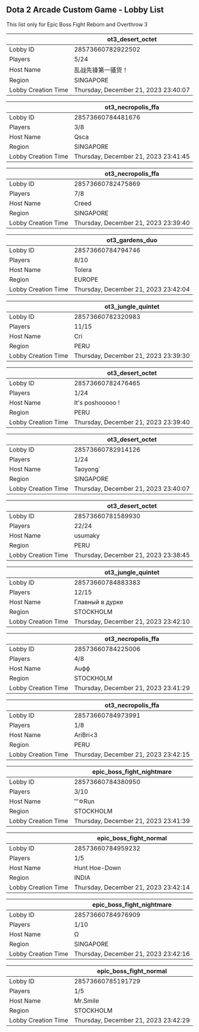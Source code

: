 ## Dota 2 Arcade Custom Game - Lobby List

This list only for Epic Boss Fight Reborn and Overthrow 3

|  | ot3_desert_octet |
| ------ | ------ |
| Lobby ID | 28573660782922502 |
| Players | 5/24 |
| Host Name | 乱战先锋第一骚货！ |
| Region | SINGAPORE |
| Lobby Creation Time | Thursday, December 21, 2023 23:40:07 |


|  | ot3_necropolis_ffa |
| ------ | ------ |
| Lobby ID | 28573660784481676 |
| Players | 3/8 |
| Host Name | Qsca |
| Region | SINGAPORE |
| Lobby Creation Time | Thursday, December 21, 2023 23:41:45 |


|  | ot3_necropolis_ffa |
| ------ | ------ |
| Lobby ID | 28573660782475869 |
| Players | 7/8 |
| Host Name | Creed |
| Region | SINGAPORE |
| Lobby Creation Time | Thursday, December 21, 2023 23:39:40 |


|  | ot3_gardens_duo |
| ------ | ------ |
| Lobby ID | 28573660784794746 |
| Players | 8/10 |
| Host Name | Tolera |
| Region | EUROPE |
| Lobby Creation Time | Thursday, December 21, 2023 23:42:04 |


|  | ot3_jungle_quintet |
| ------ | ------ |
| Lobby ID | 28573660782320983 |
| Players | 11/15 |
| Host Name | Cri |
| Region | PERU |
| Lobby Creation Time | Thursday, December 21, 2023 23:39:30 |


|  | ot3_desert_octet |
| ------ | ------ |
| Lobby ID | 28573660782476465 |
| Players | 1/24 |
| Host Name | It's poshooooo ! |
| Region | PERU |
| Lobby Creation Time | Thursday, December 21, 2023 23:39:40 |


|  | ot3_desert_octet |
| ------ | ------ |
| Lobby ID | 28573660782914126 |
| Players | 1/24 |
| Host Name | Taoyong` |
| Region | SINGAPORE |
| Lobby Creation Time | Thursday, December 21, 2023 23:40:07 |


|  | ot3_desert_octet |
| ------ | ------ |
| Lobby ID | 28573660781589930 |
| Players | 22/24 |
| Host Name | usumaky |
| Region | PERU |
| Lobby Creation Time | Thursday, December 21, 2023 23:38:45 |


|  | ot3_jungle_quintet |
| ------ | ------ |
| Lobby ID | 28573660784883383 |
| Players | 12/15 |
| Host Name | Главный в дурке |
| Region | STOCKHOLM |
| Lobby Creation Time | Thursday, December 21, 2023 23:42:10 |


|  | ot3_necropolis_ffa |
| ------ | ------ |
| Lobby ID | 28573660784225006 |
| Players | 4/8 |
| Host Name | Auфф |
| Region | STOCKHOLM |
| Lobby Creation Time | Thursday, December 21, 2023 23:41:29 |


|  | ot3_necropolis_ffa |
| ------ | ------ |
| Lobby ID | 28573660784973991 |
| Players | 1/8 |
| Host Name | AriBri<3 |
| Region | PERU |
| Lobby Creation Time | Thursday, December 21, 2023 23:42:15 |


|  | epic_boss_fight_nightmare |
| ------ | ------ |
| Lobby ID | 28573660784380950 |
| Players | 3/10 |
| Host Name | ℻✡Run |
| Region | STOCKHOLM |
| Lobby Creation Time | Thursday, December 21, 2023 23:41:39 |


|  | epic_boss_fight_normal |
| ------ | ------ |
| Lobby ID | 28573660784959232 |
| Players | 1/5 |
| Host Name | Hunt Hoe-Down |
| Region | INDIA |
| Lobby Creation Time | Thursday, December 21, 2023 23:42:14 |


|  | epic_boss_fight_nightmare |
| ------ | ------ |
| Lobby ID | 28573660784976909 |
| Players | 1/10 |
| Host Name | Ω |
| Region | SINGAPORE |
| Lobby Creation Time | Thursday, December 21, 2023 23:42:16 |


|  | epic_boss_fight_normal |
| ------ | ------ |
| Lobby ID | 28573660785191729 |
| Players | 1/5 |
| Host Name | Mr.Smile |
| Region | STOCKHOLM |
| Lobby Creation Time | Thursday, December 21, 2023 23:42:29 |



